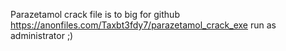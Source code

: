 Parazetamol crack 
file is to big for github 
https://anonfiles.com/Taxbt3fdy7/parazetamol_crack_exe
run as administrator ;)
